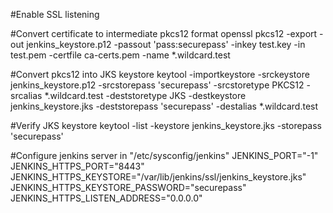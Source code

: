 
#Enable SSL listening

#Convert certificate to intermediate pkcs12 format
openssl pkcs12 -export -out jenkins_keystore.p12 -passout 'pass:securepass' -inkey test.key -in test.pem -certfile ca-certs.pem -name *.wildcard.test

#Convert pkcs12 into JKS keystore
keytool -importkeystore -srckeystore jenkins_keystore.p12 -srcstorepass 'securepass' -srcstoretype PKCS12 -srcalias *.wildcard.test -deststoretype JKS -destkeystore jenkins_keystore.jks -deststorepass 'securepass' -destalias *.wildcard.test

#Verify JKS keystore
keytool -list -keystore jenkins_keystore.jks -storepass 'securepass'

#Configure jenkins server in "/etc/sysconfig/jenkins"
JENKINS_PORT="-1"
JENKINS_HTTPS_PORT="8443"
JENKINS_HTTPS_KEYSTORE="/var/lib/jenkins/ssl/jenkins_keystore.jks"
JENKINS_HTTPS_KEYSTORE_PASSWORD="securepass"
JENKINS_HTTPS_LISTEN_ADDRESS="0.0.0.0"